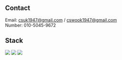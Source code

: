 ## Contact
Email: csuk1947@gmail.com / cswook1947@gmail.com<br>
Number: 010-5045-9672

## Stack
<img src="https://img.shields.io/badge/Python-3776AB?style=flat-square&logo=Python&logoColor=white"/> <img src="https://img.shields.io/badge/django-092E20?style=for-the-badge&logo=django&logoColor=white">
<img src="https://img.shields.io/badge/Docker-2496ED?style=for-the-badge&logo=Docker&logoColor=white">

